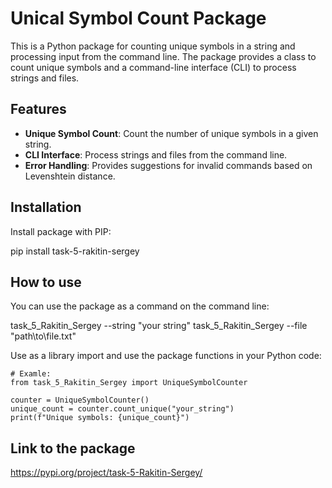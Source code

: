 # Unical Symbol Count Package

This is a Python package for counting unique symbols in a string and processing input from the command line.
The package provides a class to count unique symbols and a command-line interface (CLI) 
to process strings and files.

## Features

- **Unique Symbol Count**: Count the number of unique symbols in a given string.
- **CLI Interface**: Process strings and files from the command line.
- **Error Handling**: Provides suggestions for invalid commands based on Levenshtein distance.


## Installation

Install package with PIP: 

pip install task-5-rakitin-sergey

## How to use

You can use the package as a command on the command line:

task_5_Rakitin_Sergey --string "your string"
task_5_Rakitin_Sergey --file "path\to\file.txt"

Use as a library import and use the package functions in your Python code:

    # Examle:
    from task_5_Rakitin_Sergey import UniqueSymbolCounter

    counter = UniqueSymbolCounter()
    unique_count = counter.count_unique("your_string")
    print(f"Unique symbols: {unique_count}")

## Link to the package

https://pypi.org/project/task-5-Rakitin-Sergey/


